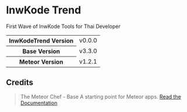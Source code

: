 # lnwKode Trend

First Wave of lnwKode Tools for Thai Developer

<table>
  <tbody>
    <tr>
      <th>lnwKodeTrend Version</th>
      <td>v0.0.0</td>
    </tr>
    <tr>
      <th>Base Version</th>
      <td>v3.3.0</td>
    </tr>
    <tr>
      <th>Meteor Version</th>
      <td>v1.2.1</td>
    </tr>
  </tbody>
</table>

Credits
-------
> The Meteor Chef - Base
> A starting point for Meteor apps.
> [Read the Documentation](http://themeteorchef.com/base)
